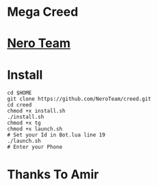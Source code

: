 # Mega Creed
# [Nero Team](https://t.me/NeroTeam)
# Install 
```
cd $HOME
git clone https://github.com/NeroTeam/creed.git
cd creed
chmod +x install.sh
./install.sh
chmod +x tg
chmod +x launch.sh
# Set your Id in Bot.lua line 19
./launch.sh
# Enter your Phone 
```
# Thanks To Amir

